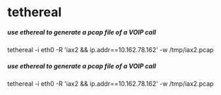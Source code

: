# tethereal

##### use ethereal to generate a pcap file of a VOIP call

   tethereal  -i eth0 -R 'iax2 && ip.addr==10.162.78.162' -w /tmp/iax2.pcap

##### use ethereal to generate a pcap file of a VOIP call

   tethereal  -i eth0 -R 'iax2 && ip.addr==10.162.78.162' -w /tmp/iax2.pcap
